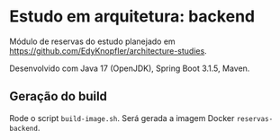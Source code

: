 # Estudo em arquitetura: backend

Módulo de reservas do estudo planejado em https://github.com/EdyKnopfler/architecture-studies.

Desenvolvido com Java 17 (OpenJDK), Spring Boot 3.1.5, Maven.

## Geração do build

Rode o script `build-image.sh`. Será gerada a imagem Docker `reservas-backend`.